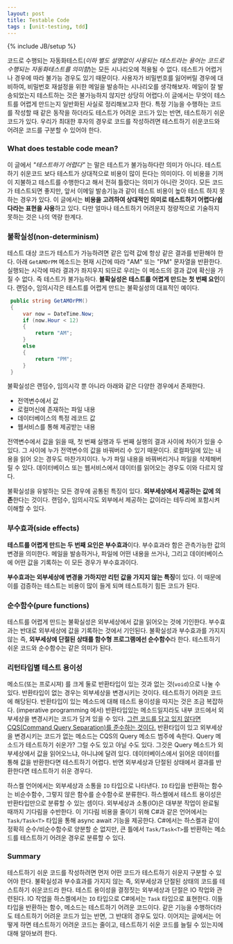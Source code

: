 ```yaml
---
layout: post
title: Testable Code
tags : [unit-testing, tdd]
---
```

{% include JB/setup %}

코드로 수행되는 자동화테스트(*이하 별도 설명없이 사용되는 테스트라는 용어는 코드로 수행되는 자동화테스트를 의미함*)는 모든 시나리오에 적용될 수 없다. 테스트가 어렵거나 경우에 따라 불가능 경우도 있기 때문이다. 사용자가 비밀번호를 잃어버릴 경우에 대비하여, 비밀번호 재설정을 위한 메일을 발송하는 시나리오를 생각해보자. 메일이 잘 발송되었는지 테스트하는 것은 불가능하지 않지만 상당히 어렵다.이 글에서는 무엇이 테스트를 어렵게 만드는지 일반화된 사실로 정리해보고자 한다. 특정 기능을 수행하는 코드를 작성할 때 같은 동작을 하더라도 테스트가 어려운 코드가 있는 반면, 테스트하기 쉬운 코드가 있다. 우리가 최대한 후자의 경우로 코드를 작성하려면 테스트하기 쉬운코드와 어려운 코드를 구분할 수 있어야 한다.

<!-- break -->

### What does testable code mean?

이 글에서 *"테스트하기 어렵다"* 는 말은 테스트가 불가능하다란 의미가 아니다. 테스트하기 쉬운코드 보다 테스트가 상대적으로 비용이 많이 든다는 의미이다. 이 비용을 기꺼이 지불하고 테스트를 수행한다고 해서 전혀 틀렸다는 의미가 아니란 것이다. 모든 코드가 테스트되면 좋지만, 앞서 이메일 발송기능과 같이 테스트 비용이 높아 테스트 하지 못하는 경우가 있다. 이 글에서는 **비용을 고려하여 상대적인 의미로 테스트하기 어렵다/쉽다라는 표현을 사용**하고 있다. 다만 얼마나 테스트하기 어려운지 정량적으로 기술하지 못하는 것은 나의 역량 한계다. 

### 불확실성(non-determinism)

테스트 대상 코드가 테스트가 가능하려면 같은 입력 값에 항상 같은 결과를 반환해야 한다. 아래 `GetAMOrPM` 메소드는 현재 시간에 따라 "AM" 또는 "PM" 문자열을 반환한다. 실행되는 시각에 따라 결과가 좌지우지 되므로 우리는 이 메소드의 결과 값에 확신을 가질 수 없다. 즉 테스트가 불가능하다. **불확실성은 테스트를 어렵게 만드는 첫 번째 요인**이다. 랜덤수, 임의시각은 테스트를 어렵게 만드는 불확실성의 대표적인 예이다. 

```c#
 public string GetAMOrPM()
 {
     var now = DateTime.Now;
     if (now.Hour < 12)
     {
         return "AM";
     }
     else
     {
         return "PM";
     }
 }
 ```

 불확실성은 랜덤수, 임의시각 뿐 아니라 아래와 같은 다양한 경우에서 존재한다.

 - 전역변수에서 값
 - 로컬머신에 존재하는 파일 내용
 - 데이터베이스의 특정 레코드 값
 - 웹서비스를 통해 제공받는 내용

전역변수에서 값을 읽을 때, 첫 번째 실행과 두 번째 실행의 결과 사이에 차이가 있을 수 있다. 그 사이에 누가 전역변수의 값을 바꿔버리 수 있기 때문이다. 로컬파일에 있는 내용을 읽어 오는 경우도 마찬가지이다. 누가 파일 내용을 바꿔버리거나 파일을 삭제해버릴 수 있다. 데이터베이스 또는 웹서비스에서 데이터를 읽어오는 경우도 이와 다르지 않다.

불확실성을 유발하는 모든 경우에 공통된 특징이 있다. **외부세상에서 제공하는 값에 의존**한다는 것이다. 랜덤수, 임의시각도 외부에서 제공하는 값이라는 테두리에 포함시켜 이해할 수 있다.

### 부수효과(side effects)

**테스트를 어렵게 만드는 두 번째 요인은 부수효과**이다. 부수효과라 함은 관측가능한 값의 변경을 의미한다. 메일을 발송하거나, 파일에 어떤 내용을 쓰거나, 그리고 데이터베이스에 어떤 값을 기록하는 이 모든 경우가 부수효과이다.

**부수효과는 외부세상에 변경을 가하지만 리턴 값을 가지지 않는 특징**이 있다. 이 때문에 이를 검증하는 테스트는 비용이 많이 들게 되며 테스트하기 힘든 코드가 된다.

### 순수함수(pure functions)

테스트를 어렵게 만드는 불확실성은 외부세상에서 값을 읽어오는 것에 기인한다. 부수효과는 반대로 외부세상에 값을 기록하는 것에서 기인된다. 불확실성과 부수효과를 가지지 않는 즉, **외부세상에 단절된 상태를 함수형 프로그램에선 순수함수**라 한다. 테스트하기 쉬운 코드와 순수함수는 같은 의미가 된다.

### 리턴타입별 테스트 용이성

메소드(또는 프로시져) 를 크게 둘로 반환타입이 있는 것과 없는 것(`void`)으로 나눌 수 있다. 반환타입이 없는 경우는 외부세상을 변경시키는 것이다. 테스트하기 어려운 코드에 해당된다. 반환타입이 있는 메소드에 대해 테스트 용이성을 따지는 것은 조금 복잡하다. (imperative programming 에서) 반환타입있는 메소드일지라도 내부 코드에서 외부세상을 변경시키는 코드가 담겨 있을 수 있다. [그런 코드를 담고 있지 않다면 CQS(Command Query Separation)를 준수하는 것이다.](https://martinfowler.com/bliki/CommandQuerySeparation.html) 반환타입이 있고 외부세상을 변경시키는 코드가 없는 메소드는 CQS의 Query 메소드 범주에 속한다. Query 메소드가 테스트하기 쉬운가? 그럴 수도 있고 아닐 수도 있다. 그것은 Query 메소드가 외부세상에서 값을 읽어오느냐, 아니냐에 달려 있다. 데이터베이스에서 읽어온 데이터를 통해 값을 반환한다면 테스트하기 어렵다. 반면 외부세상과 단절된 상태에서 결과를 반환한다면 테스트하기 쉬운 경우다.

하스켈 언어에서는 외부세상과 소통을 `IO` 타입으로 나타낸다. `IO` 타입을 반환하는 함수는 비순수함수, 그렇지 않은 함수를 순수함수로 분류한다. 하스켈에서 테스트 용이성은 반환타입만으로 분류할 수 있는 셈이다. 외부세상과 소통(IO)은 대부분 작업이 완료될 때까지 기다림을 수반한다. 이 기다림 비용을 줄이기 위해 C#과 같은 언어에서는 `Task/Task<T>` 타입을 통해 async await 기능을 제공한다. C#에서는 하스켈과 같이 정확히 순수/비순수함수로 양분할 순 없지만, 큰 틀에서 `Task/Task<T>`를 반환하는 메소드를 테스트하기 어려운 경우로 분류할 수 있다.

### Summary

테스트하기 쉬운 코드를 작성하려면 먼저 어떤 코드가 테스트하기 쉬운지 구분할 수 있어야 한다. 불확실성과 부수효과를 가지지 않는 즉, 외부세상과 단절된 상태의 코드를 테스트하기 쉬운코드라 한다. 테스트 용이성을 결정짓는 외부세상과 단절은 IO 작업와 관련된다. IO 작업을 하스켈에서는 `IO` 타입으로 C#에서는 `Task` 타입으로 표현한다. 이들 타입을 반환하는 함수, 메소드는 테스트하기 어려운 코드이다. 같은 기능을 수행하더라도 테스트하기 어려운 코드가 있는 반면, 그 반대의 경우도 있다. 이어지는 글에서는 어떻게 하면 테스트하기 어려운 코드는 줄이고, 테스트하기 쉬운 코드를 늘릴 수 있는지에 대해 알아보려 한다.



